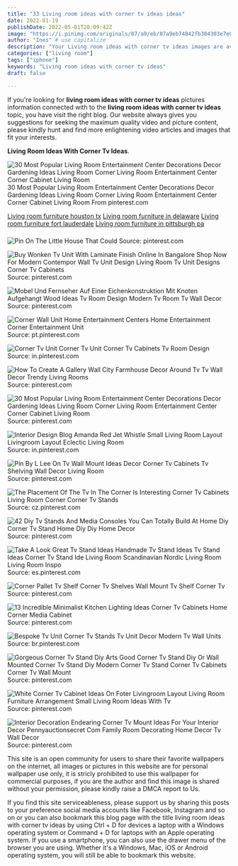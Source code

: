 ```yaml
---
title: "33 Living room ideas with corner tv ideas ideas"
date: 2022-01-19
publishDate: 2022-05-01T20:09:42Z
image: "https://i.pinimg.com/originals/87/a9/eb/87a9eb74842fb384303e7e0c98d8b145.jpg"
author: "Ines" # use capitalize
description: "Your Living room ideas with corner tv ideas images are available. Living room ideas with corner tv ideas are a topic that is being searched for and liked by netizens today. You can Get the Living room ideas with corner tv ideas files here. Get all free images."
categories: ["living room"]
tags: ["iphone"]
keywords: "Living room ideas with corner tv ideas"
draft: false

---
```


If you're looking for **living room ideas with corner tv ideas** pictures information connected with to the **living room ideas with corner tv ideas** topic, you have visit the right  blog.  Our website always  gives you  suggestions  for seeking  the maximum  quality video and picture  content, please kindly hunt and find more enlightening video articles and images  that fit your interests.

**Living Room Ideas With Corner Tv Ideas**. 

![30 Most Popular Living Room Entertainment Center Decorations Decor Gardening Ideas Living Room Corner Living Room Entertainment Center Corner Cabinet Living Room](https://i.pinimg.com/originals/cf/c4/d1/cfc4d1b231e243f3e28adbd188f4f422.jpg "30 Most Popular Living Room Entertainment Center Decorations Decor Gardening Ideas Living Room Corner Living Room Entertainment Center Corner Cabinet Living Room")
30 Most Popular Living Room Entertainment Center Decorations Decor Gardening Ideas Living Room Corner Living Room Entertainment Center Corner Cabinet Living Room From pinterest.com

[Living room furniture houston tx](/living-room-furniture-houston-tx/)
[Living room furniture in delaware](/living-room-furniture-in-delaware/)
[Living room furniture fort lauderdale](/living-room-furniture-fort-lauderdale/)
[Living room furniture in pittsburgh pa](/living-room-furniture-in-pittsburgh-pa/)



### 

 


![Pin On The Little House That Could](https://i.pinimg.com/originals/6d/a1/0d/6da10d613b31eec0b78f5fe73f11ed9b.jpg "Pin On The Little House That Could")
Source: pinterest.com

 

![Buy Wonken Tv Unit With Laminate Finish Online In Bangalore Shop Now For Modern Contempor Wall Tv Unit Design Living Room Tv Unit Designs Corner Tv Cabinets](https://i.pinimg.com/originals/9d/25/7d/9d257d4f8ea03e22accadab37a6f1af0.jpg "Buy Wonken Tv Unit With Laminate Finish Online In Bangalore Shop Now For Modern Contempor Wall Tv Unit Design Living Room Tv Unit Designs Corner Tv Cabinets")
Source: pinterest.com

 

![Mobel Und Fernseher Auf Einer Eichenkonstruktion Mit Knoten Aufgehangt Wood Ideas Tv Room Design Modern Tv Room Tv Wall Decor](https://i.pinimg.com/736x/3f/44/78/3f44788583fbf3ce06b59923a5aae672.jpg "Mobel Und Fernseher Auf Einer Eichenkonstruktion Mit Knoten Aufgehangt Wood Ideas Tv Room Design Modern Tv Room Tv Wall Decor")
Source: pinterest.com

 

![Corner Wall Unit Home Entertainment Centers Home Entertainment Corner Entertainment Unit](https://i.pinimg.com/originals/fa/6a/eb/fa6aebc4ca0a814ae0604cb607e6eee5.jpg "Corner Wall Unit Home Entertainment Centers Home Entertainment Corner Entertainment Unit")
Source: pt.pinterest.com

 

![Corner Tv Unit Corner Tv Unit Corner Tv Cabinets Tv Room Design](https://i.pinimg.com/originals/6e/a6/06/6ea606d2856473b187f2b318f4b481b6.jpg "Corner Tv Unit Corner Tv Unit Corner Tv Cabinets Tv Room Design")
Source: in.pinterest.com

 

![How To Create A Gallery Wall City Farmhouse Decor Around Tv Tv Wall Decor Trendy Living Rooms](https://i.pinimg.com/736x/47/0a/24/470a240e9c50e89e851888e7040718d8--garage-house-grandmas-house.jpg "How To Create A Gallery Wall City Farmhouse Decor Around Tv Tv Wall Decor Trendy Living Rooms")
Source: pinterest.com

 

![30 Most Popular Living Room Entertainment Center Decorations Decor Gardening Ideas Living Room Corner Living Room Entertainment Center Corner Cabinet Living Room](https://i.pinimg.com/originals/cf/c4/d1/cfc4d1b231e243f3e28adbd188f4f422.jpg "30 Most Popular Living Room Entertainment Center Decorations Decor Gardening Ideas Living Room Corner Living Room Entertainment Center Corner Cabinet Living Room")
Source: pinterest.com

 

![Interior Design Blog Amanda Red Jet Whistle Small Living Room Layout Livingroom Layout Eclectic Living Room](https://i.pinimg.com/originals/45/59/9f/45599f4a771be9b0dcd484cd3be8d57b.jpg "Interior Design Blog Amanda Red Jet Whistle Small Living Room Layout Livingroom Layout Eclectic Living Room")
Source: in.pinterest.com

 

![Pin By L Lee On Tv Wall Mount Ideas Decor Corner Tv Cabinets Tv Shelving Wall Decor Living Room](https://i.pinimg.com/474x/51/52/5e/51525e49aca12b32ab186eae89f2b56e.jpg "Pin By L Lee On Tv Wall Mount Ideas Decor Corner Tv Cabinets Tv Shelving Wall Decor Living Room")
Source: pinterest.com

 

![The Placement Of The Tv In The Corner Is Interesting Corner Tv Cabinets Living Room Corner Corner Tv Stands](https://i.pinimg.com/originals/cf/15/d0/cf15d0d9bd117ff8c3853bffd85e5a0d.jpg "The Placement Of The Tv In The Corner Is Interesting Corner Tv Cabinets Living Room Corner Corner Tv Stands")
Source: cz.pinterest.com

 

![42 Diy Tv Stands And Media Consoles You Can Totally Build At Home Diy Corner Tv Stand Home Diy Diy Home Decor](https://i.pinimg.com/736x/27/64/e6/2764e6f2d298108c08afb1ec2d278480.jpg "42 Diy Tv Stands And Media Consoles You Can Totally Build At Home Diy Corner Tv Stand Home Diy Diy Home Decor")
Source: pinterest.com

 

![Take A Look Great Tv Stand Ideas Handmade Tv Stand Ideas Tv Stand Ideas Corner Tv Stand Ide Living Room Scandinavian Nordic Living Room Living Room Inspo](https://i.pinimg.com/originals/48/60/84/48608490c2cd31d7b4bf964770304d79.jpg "Take A Look Great Tv Stand Ideas Handmade Tv Stand Ideas Tv Stand Ideas Corner Tv Stand Ide Living Room Scandinavian Nordic Living Room Living Room Inspo")
Source: es.pinterest.com

 

![Corner Pallet Tv Shelf Corner Tv Shelves Wall Mount Tv Shelf Corner Tv](https://i.pinimg.com/originals/7d/75/b0/7d75b05e9f35cfa186dac343ac59e655.jpg "Corner Pallet Tv Shelf Corner Tv Shelves Wall Mount Tv Shelf Corner Tv")
Source: pinterest.com

 

![13 Incredible Minimalist Kitchen Lighting Ideas Corner Tv Cabinets Home Corner Media Cabinet](https://i.pinimg.com/originals/47/c8/6a/47c86a7810b4fecfa9c60d0db47c4d03.jpg "13 Incredible Minimalist Kitchen Lighting Ideas Corner Tv Cabinets Home Corner Media Cabinet")
Source: pinterest.com

 

![Bespoke Tv Unit Corner Tv Stands Tv Unit Decor Modern Tv Wall Units](https://i.pinimg.com/originals/23/aa/95/23aa95b94e8750da355dafa1d27b31b8.jpg "Bespoke Tv Unit Corner Tv Stands Tv Unit Decor Modern Tv Wall Units")
Source: br.pinterest.com

 

![Gorgeous Corner Tv Stand Diy Arts Good Corner Tv Stand Diy Or Wall Mounted Corner Tv Stand Diy Modern Corner Tv Stand Corner Tv Cabinets Corner Tv Wall Mount](https://i.pinimg.com/736x/fa/9e/54/fa9e54ec0655d4f6c40c02ae56e45d14.jpg "Gorgeous Corner Tv Stand Diy Arts Good Corner Tv Stand Diy Or Wall Mounted Corner Tv Stand Diy Modern Corner Tv Stand Corner Tv Cabinets Corner Tv Wall Mount")
Source: pinterest.com

 

![White Corner Tv Cabinet Ideas On Foter Livingroom Layout Living Room Furniture Arrangement Small Living Room Ideas With Tv](https://i.pinimg.com/474x/80/0d/b1/800db1e7cce72622998f9bef595fc5fe.jpg "White Corner Tv Cabinet Ideas On Foter Livingroom Layout Living Room Furniture Arrangement Small Living Room Ideas With Tv")
Source: pinterest.com

 

![Interior Decoration Endearing Corner Tv Mount Ideas For Your Interior Decor Pennyauctionsecret Com Family Room Decorating Home Decor Tv Wall Decor](https://i.pinimg.com/originals/87/a9/eb/87a9eb74842fb384303e7e0c98d8b145.jpg "Interior Decoration Endearing Corner Tv Mount Ideas For Your Interior Decor Pennyauctionsecret Com Family Room Decorating Home Decor Tv Wall Decor")
Source: pinterest.com

 

This site is an open community for users to share their favorite wallpapers on the internet, all images or pictures in this website are for personal wallpaper use only, it is stricly prohibited to use this wallpaper for commercial purposes, if you are the author and find this image is shared without your permission, please kindly raise a DMCA report to Us.

If you find this site serviceableness, please support us by sharing this posts to your preference social media accounts like Facebook, Instagram and so on or you can also bookmark this blog page with the title living room ideas with corner tv ideas by using Ctrl + D for devices a laptop with a Windows operating system or Command + D for laptops with an Apple operating system. If you use a smartphone, you can also use the drawer menu of the browser you are using. Whether it's a Windows, Mac, iOS or Android operating system, you will still be able to bookmark this website.
